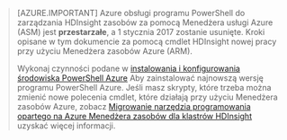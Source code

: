 > [AZURE.IMPORTANT] Azure obsługi programu PowerShell do zarządzania HDInsight zasobów za pomocą Menedżera usługi Azure (ASM) jest __przestarzałe__, a 1 stycznia 2017 zostanie usunięte. Kroki opisane w tym dokumencie za pomocą cmdlet HDInsight nowej pracy przy użyciu Menedżera zasobów Azure (ARM).
>
> Wykonaj czynności podane w [instalowania i konfigurowania środowiska PowerShell Azure](../articles/powershell-install-configure.md) Aby zainstalować najnowszą wersję programu PowerShell Azure. Jeśli masz skrypty, które trzeba można zmienić nowe polecenia cmdlet, które działają przy użyciu Menedżera zasobów Azure, zobacz [Migrowanie narzędzia programowania opartego na Azure Menedżera zasobów dla klastrów HDInsight](../articles/hdinsight/hdinsight-hadoop-development-using-azure-resource-manager.md) uzyskać więcej informacji.
